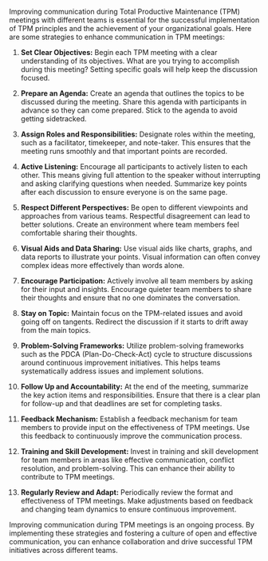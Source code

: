 Improving communication during Total Productive Maintenance (TPM) meetings with different teams is essential for the successful implementation of TPM principles and the achievement of your organizational goals. Here are some strategies to enhance communication in TPM meetings:

1. **Set Clear Objectives:**
   Begin each TPM meeting with a clear understanding of its objectives. What are you trying to accomplish during this meeting? Setting specific goals will help keep the discussion focused.

2. **Prepare an Agenda:**
   Create an agenda that outlines the topics to be discussed during the meeting. Share this agenda with participants in advance so they can come prepared. Stick to the agenda to avoid getting sidetracked.

3. **Assign Roles and Responsibilities:**
   Designate roles within the meeting, such as a facilitator, timekeeper, and note-taker. This ensures that the meeting runs smoothly and that important points are recorded.

4. **Active Listening:**
   Encourage all participants to actively listen to each other. This means giving full attention to the speaker without interrupting and asking clarifying questions when needed. Summarize key points after each discussion to ensure everyone is on the same page.

5. **Respect Different Perspectives:**
   Be open to different viewpoints and approaches from various teams. Respectful disagreement can lead to better solutions. Create an environment where team members feel comfortable sharing their thoughts.

6. **Visual Aids and Data Sharing:**
   Use visual aids like charts, graphs, and data reports to illustrate your points. Visual information can often convey complex ideas more effectively than words alone.

7. **Encourage Participation:**
   Actively involve all team members by asking for their input and insights. Encourage quieter team members to share their thoughts and ensure that no one dominates the conversation.

8. **Stay on Topic:**
   Maintain focus on the TPM-related issues and avoid going off on tangents. Redirect the discussion if it starts to drift away from the main topics.

9. **Problem-Solving Frameworks:**
   Utilize problem-solving frameworks such as the PDCA (Plan-Do-Check-Act) cycle to structure discussions around continuous improvement initiatives. This helps teams systematically address issues and implement solutions.

10. **Follow Up and Accountability:**
    At the end of the meeting, summarize the key action items and responsibilities. Ensure that there is a clear plan for follow-up and that deadlines are set for completing tasks.

11. **Feedback Mechanism:**
    Establish a feedback mechanism for team members to provide input on the effectiveness of TPM meetings. Use this feedback to continuously improve the communication process.

12. **Training and Skill Development:**
    Invest in training and skill development for team members in areas like effective communication, conflict resolution, and problem-solving. This can enhance their ability to contribute to TPM meetings.

13. **Regularly Review and Adapt:**
    Periodically review the format and effectiveness of TPM meetings. Make adjustments based on feedback and changing team dynamics to ensure continuous improvement.

Improving communication during TPM meetings is an ongoing process. By implementing these strategies and fostering a culture of open and effective communication, you can enhance collaboration and drive successful TPM initiatives across different teams.
